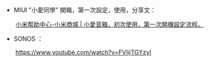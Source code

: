 - MIUI "小愛同學" 開箱，第一次設定，使用，分享文：

  ​	[小米帮助中心-小米商城 | 小愛音箱，初次使用，第一次開機設定流程。](https://www.mi.com/service/smart/xiaomi%20AI%20sound/firstuse/)

- SONOS ：

  ​	https://www.youtube.com/watch?v=FVIijTGYzyI

